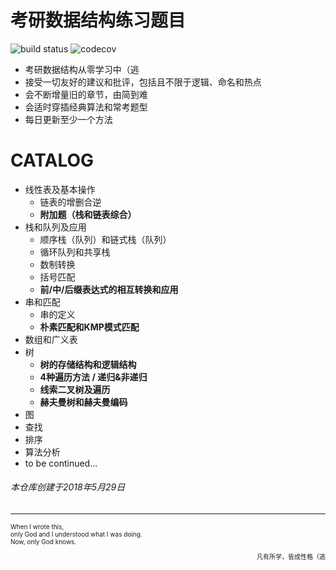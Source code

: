 # 考研数据结构练习题目
![build status](https://travis-ci.org/travis-ci/travis-web.svg?branch=master)     ![codecov](https://codecov.io/gh/trekhleb/javascript-algorithms/branch/master/graph/badge.svg)


* 考研数据结构从零学习中（逃
* 接受一切友好的建议和批评，包括且不限于逻辑、命名和热点
* 会不断增量旧的章节，由简到难
* 会适时穿插经典算法和常考题型
* 每日更新至少一个方法

# CATALOG

* 线性表及基本操作
  * 链表的增删合逆
  * **附加题（栈和链表综合）**
* 栈和队列及应用
  * 顺序栈（队列）和链式栈（队列）
  * 循环队列和共享栈
  * 数制转换
  * 括号匹配
  * **前/中/后缀表达式的相互转换和应用**
* 串和匹配
  * 串的定义
  * **朴素匹配和KMP模式匹配**
* 数组和广义表
* 树
  * **树的存储结构和逻辑结构**
  * **4种遍历方法 / 递归&非递归**
  * **线索二叉树及遍历**
  * **赫夫曼树和赫夫曼编码**
* 图
* 查找
* 排序
* 算法分析
* to be continued...

###### 本仓库创建于2018年5月29日
---------
<font size=1 align="left">
When I wrote this,<br>
only God and I understood what I was doing.<br>
Now, only God knows.  
<p align="right" >凡有所学，皆成性格（逃</p>
</font>
